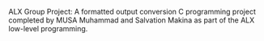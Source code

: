 ALX Group Project:
A formatted output conversion C programming project completed by MUSA Muhammad and Salvation Makina as part of the ALX low-level programming.
